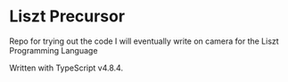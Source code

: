 # Liszt Precursor

Repo for trying out the code I will eventually write on camera for the Liszt Programming Language

Written with TypeScript v4.8.4.
